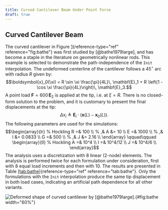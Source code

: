 ```yaml
---
title: Curved Cantilever Beam Under Point Force
draft: true
---
```


## Curved Cantilever Beam

The curved cantilever in Figure [1](#fig:bathe){reference-type="ref"
reference="fig:bathe"} was first studied by [@bathe1979large], and has
become a staple in the literature on geometrically nonlinear rods. This
example is selected to demonstrate the path-independence of the `Init`
interpolation. The undeformed centerline of the cantilever follows a
$45^\circ$ arc with radius $R$ given by:
$$\boldsymbol{x}_0(\xi) = R \sin \xi \frac{\pi}{4L}\, \mathbf{E}_1 
                      + R \left(1 - \cos \xi \frac{\pi}{4L}\right)\, \mathbf{E}_3.$$
A point load $\boldsymbol{F} = 600 \, \mathbf{E}_2$ is applied at the
tip, i.e. at $\xi = R$. There is no closed-form solution to the problem,
and it is customary to present the final displacements at the tip:
$$\Delta x_i \triangleq \mathbf{E}_i \cdot \left(\boldsymbol{x}(L) - \boldsymbol{x}_0(L)\right).$$
The following parameters are used for the simulations:
$$\begin{array}{lr}
% Hockling
    R  =& 100 \\ %   ,& A  &= 10 \\
    E  =& 1000 \\ %   ,& I  &= 0.0833 \\
    G  =& 500 \\ %   ,& J  &= 2.16 \\
\end{array}
\qquad\qquad
\begin{array}{ll}
% Hockling
    A  =& 10^4    \\
    I  =& 10^4/12 \\
    J  =& 10^4/6  \\
\end{array}$$ The analysis uses a discretization with 8 linear (2-node)
elements. The analysis is performed twice for each formulation under
consideration, first with 8 equal load increments and then with 10. The
results are presented in
Table [\[tab:bathe\]](#tab:bathe){reference-type="ref"
reference="tab:bathe"}. Only the formulations with the `Init`
interpolation produce the same tip displacement in both load cases,
indicating an artificial path dependence for all other variants.

![Deformed shape of curved cantilever by
[@bathe1979large].](Figures/Figure_3){#fig:bathe width="60%"}

